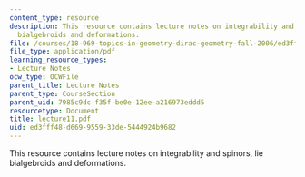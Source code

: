 ```yaml
---
content_type: resource
description: This resource contains lecture notes on integrability and spinors, lie
  bialgebroids and deformations.
file: /courses/18-969-topics-in-geometry-dirac-geometry-fall-2006/ed3fff48d669955933de5444924b9682_lecture11.pdf
file_type: application/pdf
learning_resource_types:
- Lecture Notes
ocw_type: OCWFile
parent_title: Lecture Notes
parent_type: CourseSection
parent_uid: 7985c9dc-f35f-be0e-12ee-a216973eddd5
resourcetype: Document
title: lecture11.pdf
uid: ed3fff48-d669-9559-33de-5444924b9682
---
```

This resource contains lecture notes on integrability and spinors, lie bialgebroids and deformations.

